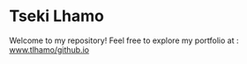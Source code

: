 # Tseki Lhamo

Welcome to my repository! Feel free to explore my portfolio at : www.tlhamo/github.io



